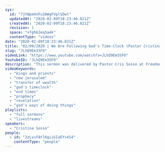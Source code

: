 ```yaml
---
sys:
  id: "7jhNpmXnFu3AWgFVplSDwt"
  updatedAt: "2020-02-09T18:23:46.021Z"
  createdAt: "2020-02-09T18:23:46.021Z"
  revision: 1
  space: "vfgh62eq5a4k"
  contentType: "videos"
date: "2020-02-09T18:23:46.021Z"
title: "02/09/2020 | We Are Following God's Time-Clock (Pastor Cristina Sosso)"
slug: "JLhQ9Em35F0"
videoLink: "https://www.youtube.com/watch?v=JLhQ9Em35F0"
YoutubeID: "JLhQ9Em35F0"
description: "This sermon was delivered by Pastor Cris Sosso at Freedom Fellowship Church International on February 9, 2020."
videoKeywords:
  - "kings and priests"
  - "new jerusalem"
  - "transfer of wealth"
  - "god's timeclock"
  - "end times"
  - "prophecy"
  - "revelation"
  - "god's ways of doing things"
playlists:
  - "full sermons"
  - "livestreams"
speakers:
  - "Cristina Sosso"
people:
  - id: "3zLvufAtlKgiiGIaEYs4S4"
    contentType: "people"
---
```

